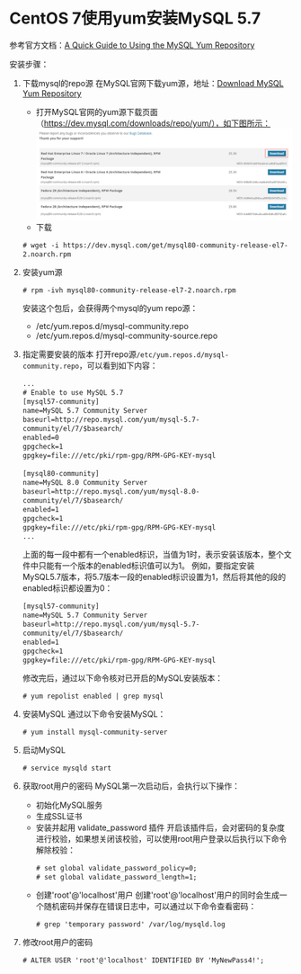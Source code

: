 # CentOS 7使用yum安装MySQL 5.7
参考官方文档：[A Quick Guide to Using the MySQL Yum Repository](https://dev.mysql.com/doc/mysql-yum-repo-quick-guide/en/)

安装步骤：

1. 下载mysql的repo源
    在MySQL官网下载yum源，地址：[Download MySQL Yum Repository](https://dev.mysql.com/downloads/repo/yum/)
    - 打开MySQL官网的yum源下载页面（https://dev.mysql.com/downloads/repo/yum/），如下图所示：
        ![MySQL官网的yum源下载](images/Download-MySQL-Yum-Repository.png)
    - 下载
    ```
    # wget -i https://dev.mysql.com/get/mysql80-community-release-el7-2.noarch.rpm
    ```
2. 安装yum源
    ```
    # rpm -ivh mysql80-community-release-el7-2.noarch.rpm
    ```
    安装这个包后，会获得两个mysql的yum repo源：
    - /etc/yum.repos.d/mysql-community.repo
    - /etc/yum.repos.d/mysql-community-source.repo
3. 指定需要安装的版本
    打开repo源`/etc/yum.repos.d/mysql-community.repo`，可以看到如下内容：
    ```
    ...
    # Enable to use MySQL 5.7
    [mysql57-community]
    name=MySQL 5.7 Community Server
    baseurl=http://repo.mysql.com/yum/mysql-5.7-community/el/7/$basearch/
    enabled=0
    gpgcheck=1
    gpgkey=file:///etc/pki/rpm-gpg/RPM-GPG-KEY-mysql

    [mysql80-community]
    name=MySQL 8.0 Community Server
    baseurl=http://repo.mysql.com/yum/mysql-8.0-community/el/7/$basearch/
    enabled=1
    gpgcheck=1
    gpgkey=file:///etc/pki/rpm-gpg/RPM-GPG-KEY-mysql
    ...
    ```

    上面的每一段中都有一个enabled标识，当值为1时，表示安装该版本，整个文件中只能有一个版本的enabled标识值可以为1。
    例如，要指定安装MySQL5.7版本，将5.7版本一段的enabled标识设置为1，然后将其他的段的enabled标识都设置为0：
    ```
    [mysql57-community]
    name=MySQL 5.7 Community Server
    baseurl=http://repo.mysql.com/yum/mysql-5.7-community/el/7/$basearch/
    enabled=1
    gpgcheck=1
    gpgkey=file:///etc/pki/rpm-gpg/RPM-GPG-KEY-mysql
    ```

    修改完后，通过以下命令核对已开启的MySQL安装版本：
    ```
    # yum repolist enabled | grep mysql
    ```
4. 安装MySQL
    通过以下命令安装MySQL：
    ```
    # yum install mysql-community-server
    ```
5. 启动MySQL
    ```
    # service mysqld start
    ```
6. 获取root用户的密码
    MySQL第一次启动后，会执行以下操作：
    - 初始化MySQL服务
    - 生成SSL证书
    - 安装并起用 validate_password 插件
        开启该插件后，会对密码的复杂度进行校验，如果想关闭该校验，可以使用root用户登录以后执行以下命令解除校验：
        ```
        # set global validate_password_policy=0;
        # set global validate_password_length=1;
        ```    
    - 创建'root'@'localhost'用户
        创建'root'@'localhost'用户的同时会生成一个随机密码并保存在错误日志中，可以通过以下命令查看密码：
        ```
        # grep 'temporary password' /var/log/mysqld.log
        ```
7. 修改root用户的密码
    ```
    # ALTER USER 'root'@'localhost' IDENTIFIED BY 'MyNewPass4!';
    ```